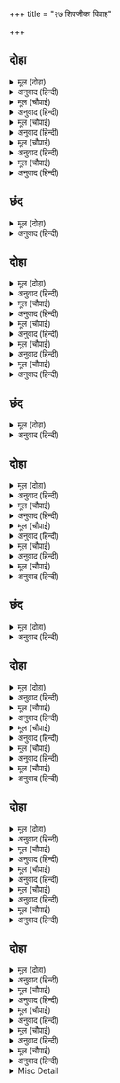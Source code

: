 +++
title = "२७ शिवजीका विवाह"

+++


## दोहा


<details><summary>मूल (दोहा)</summary>

मुनि अनुसासन गनपतिहि पूजेउ संभु भवानि।  
कोउ सुनि संसय करै जनि सुर अनादि जियँ जानि॥ १००॥
</details>

<details><summary>अनुवाद (हिन्दी)</summary>

मुनियोंकी आज्ञासे शिवजी और पार्वतीजीने गणेशजीका पूजन किया। मनमें देवताओंको अनादि समझकर कोई इस बातको सुनकर शङ्का न करे (कि गणेशजी तो शिव-पार्वतीकी सन्तान हैं, अभी विवाहसे पूर्व ही वे कहाँसे आ गये)॥ १००॥
</details>

<details><summary>मूल (चौपाई)</summary>

जसि बिबाह कै बिधि श्रुति गाई।  
महामुनिन्ह सो सब करवाई॥  
गहि गिरीस कुस कन्या पानी।  
भवहि समरपीं जानि भवानी॥
</details>

<details><summary>अनुवाद (हिन्दी)</summary>

वेदोंमें विवाहकी जैसी रीति कही गयी है, महामुनियोंने वह सभी रीति करवायी। पर्वतराज हिमाचलने हाथमें कुश लेकर तथा कन्याका हाथ पकड़कर उन्हें भवानी (शिवपत्नी) जानकर शिवजीको समर्पण किया॥ १॥
</details>

<details><summary>मूल (चौपाई)</summary>

पानिग्रहन जब कीन्ह महेसा।  
हियँ हरषे तब सकल सुरेसा॥  
बेदमंत्र मुनिबर उच्चरहीं।  
जय जय जय संकर सुर करहीं॥
</details>

<details><summary>अनुवाद (हिन्दी)</summary>

जब महेश्वर (शिवजी) ने पार्वतीका पाणिग्रहण किया, तब (इन्द्रादि) सब देवता हृदयमें बड़े ही हर्षित हुए। श्रेष्ठ मुनिगण वेदमन्त्रोंका उच्चारण करने लगे और देवगण शिवजीका जय-जयकार करने लगे॥ २॥
</details>

<details><summary>मूल (चौपाई)</summary>

बाजहिं बाजन बिबिध बिधाना।  
सुमनबृष्टि नभ भै बिधि नाना॥  
हर गिरिजा कर भयउ बिबाहू।  
सकल भुवन भरि रहा उछाहू॥
</details>

<details><summary>अनुवाद (हिन्दी)</summary>

अनेकों प्रकारके बाजे बजने लगे। आकाशसे नाना प्रकारके फूलोंकी वर्षा हुई। शिव-पार्वतीका विवाह हो गया। सारे ब्रह्माण्डमें आनन्द भर गया॥ ३॥
</details>

<details><summary>मूल (चौपाई)</summary>

दासीं दास तुरग रथ नागा।  
धेनु बसन मनि बस्तु बिभागा॥  
अन्न कनकभाजन भरि जाना।  
दाइज दीन्ह न जाइ बखाना॥
</details>

<details><summary>अनुवाद (हिन्दी)</summary>

दासी, दास, रथ, घोडे़, हाथी, गायें, वस्त्र और मणि आदि अनेक प्रकारकी चीजें, अन्न तथा सोनेके बर्तन गाड़ियोंमें लदवाकर दहेजमें दिये, जिनका वर्णन नहीं हो सकता॥ ४॥
</details>

## छंद


<details><summary>मूल (दोहा)</summary>

दाइज दियो बहु भाँति पुनि कर जोरि हिमभूधर कह्यो।  
का देउँ पूरनकाम संकर चरन पंकज गहि रह्यो॥  
सिवँ कृपासागर ससुर कर संतोषु सब भाँतिहिं कियो।  
पुनि गहे पद पाथोज मयनाँ प्रेम परिपूरन हियो॥
</details>

<details><summary>अनुवाद (हिन्दी)</summary>

बहुत प्रकारका दहेज देकर, फिर हाथ जोड़कर हिमाचलने कहा—हे शङ्कर! आप पूर्णकाम हैं, मैं आपको क्या दे सकता हूँ? (इतना कहकर) वे शिवजीके चरणकमल पकड़कर रह गये। तब कृपाके सागर शिवजीने अपने ससुरका सभी प्रकारसे समाधान किया। फिर प्रेमसे परिपूर्णहृदय मैनाजीने शिवजीके चरणकमल पकड़े (और कहा—)।
</details>

## दोहा


<details><summary>मूल (दोहा)</summary>

नाथ उमा मम प्रान सम गृहकिंकरी करेहु।  
छमेहु सकल अपराध अब होइ प्रसन्न बरु देहु॥ १०१॥
</details>

<details><summary>अनुवाद (हिन्दी)</summary>

हे नाथ! यह उमा मुझे मेरे प्राणोंके समान (प्यारी) है। आप इसे अपने घरकी टहलनी बनाइयेगा और इसके सब अपराधोंको क्षमा करते रहियेगा। अब प्रसन्न होकर मुझे यही वर दीजिये॥ १०१॥
</details>

<details><summary>मूल (चौपाई)</summary>

बहु बिधि संभु सासु समुझाई।  
गवनी भवन चरन सिरु नाई॥  
जननीं उमा बोलि तब लीन्ही।  
लै उछंग सुंदर सिख दीन्ही॥
</details>

<details><summary>अनुवाद (हिन्दी)</summary>

शिवजीने बहुत तरहसे अपनी सासको समझाया। तब वे शिवजीके चरणोंमें सिर नवाकर घर गयीं। फिर माताने पार्वतीको बुला लिया और गोदमें बैठाकर यह सुन्दर सीख दी—॥ १॥
</details>

<details><summary>मूल (चौपाई)</summary>

करेहु सदा संकर पद पूजा।  
नारिधरमु पति देउ न दूजा॥  
बचन कहत भरे लोचन बारी।  
बहुरि लाइ उर लीन्हि कुमारी॥
</details>

<details><summary>अनुवाद (हिन्दी)</summary>

हे पार्वती! तू सदा शिवजीके चरणकी पूजा करना, नारियोंका यही धर्म है। उनके लिये पति ही देवता है और कोई देवता नहीं है। इस प्रकारकी बातें कहते-कहते उनकी आँखोंमें आँसू भर आये और उन्होंने कन्याको छातीसे चिपटा लिया॥ २॥
</details>

<details><summary>मूल (चौपाई)</summary>

कत बिधि सृजीं नारि जग माहीं।  
पराधीन सपनेहुँ सुखु नाहीं॥  
भै अति प्रेम बिकल महतारी।  
धीरजु कीन्ह कुसमय बिचारी॥
</details>

<details><summary>अनुवाद (हिन्दी)</summary>

(फिर बोलीं कि) विधाताने जगत् में स्त्रीजातिको क्यों पैदा किया? पराधीनको सपनेमें भी सुख नहीं मिलता। यों कहती हुई माता प्रेममें अत्यन्त विकल हो गयी, परन्तु कुसमय जानकर (दुःख करनेका अवसर न जानकर) उन्होंने धीरज धरा॥ ३॥
</details>

<details><summary>मूल (चौपाई)</summary>

पुनि पुनि मिलति परति गहि चरना।  
परम प्रेमु कछु जाइ न बरना॥  
सब नारिन्ह मिलि भेटि भवानी।  
जाइ जननि उर पुनि लपटानी॥
</details>

<details><summary>अनुवाद (हिन्दी)</summary>

मैना बार-बार मिलती हैं और (पार्वतीके) चरणोंको पकड़कर गिर पड़ती हैं। बड़ा ही प्रेम है, कुछ वर्णन नहीं किया जाता। भवानी सब स्त्रियोंसे मिल-भेंटकर फिर अपनी माताके हृदयसे जा लिपटीं॥ ४॥
</details>

## छंद


<details><summary>मूल (दोहा)</summary>

जननिहि बहुरि मिलि चली उचित असीस सब काहूँ दईं।  
फिरि फिरि बिलोकति मातु तन तब सखीं लै सिव पहिं गईं॥  
जाचक सकल संतोषि संकरु उमा सहित भवन चले।  
सब अमर हरषे सुमन बरषि निसान नभ बाजे भले॥
</details>

<details><summary>अनुवाद (हिन्दी)</summary>

पार्वतीजी मातासे फिर मिलकर चलीं, सब किसीने उन्हें योग्य आशीर्वाद दिये। पार्वतीजी फिर-फिरकर माताकी ओर देखती जाती थीं। तब सखियाँ उन्हें शिवजीके पास ले गयीं। महादेवजी सब याचकोंको सन्तुष्ट कर पार्वतीके साथ घर (कैलास) को चले। सब देवता प्रसन्न होकर फूलोंकी वर्षा करने लगे और आकाशमें सुन्दर नगाड़े बजने लगे।
</details>

## दोहा


<details><summary>मूल (दोहा)</summary>

चले संग हिमवंतु तब पहुँचावन अति हेतु।  
बिबिध भाँति परितोषु करि बिदा कीन्ह बृषकेतु॥१०२॥
</details>

<details><summary>अनुवाद (हिन्दी)</summary>

तब हिमवान् अत्यन्त प्रेमसे शिवजीको पहुँचानेके लिये साथ चले। वृषकेतु (शिवजी) ने बहुत तरहसे उन्हें सन्तोष कराकर विदा किया॥ १०२॥
</details>

<details><summary>मूल (चौपाई)</summary>

तुरत भवन आए गिरिराई।  
सकल सैल सर लिए बोलाई॥  
आदर दान बिनय बहुमाना।  
सब कर बिदा कीन्ह हिमवाना॥
</details>

<details><summary>अनुवाद (हिन्दी)</summary>

पर्वतराज हिमाचल तुरंत घर आये और उन्होंने सब पर्वतों और सरोवरोंको बुलाया। हिमवान् ने आदर, दान, विनय और बहुत सम्मानपूर्वक सबकी विदाई की॥ १॥
</details>

<details><summary>मूल (चौपाई)</summary>

जबहिं संभु कैलासहिं आए।  
सुर सब निज निज लोक सिधाए॥  
जगत मातु पितु संभु भवानी।  
तेहिं सिंगारु न कहउँ बखानी॥
</details>

<details><summary>अनुवाद (हिन्दी)</summary>

जब शिवजी कैलास पर्वतपर पहुँचे, तब सब देवता अपने-अपने लोकोंको चले गये। (तुलसीदासजी कहते हैं कि) पार्वतीजी और शिवजी जगत् के माता-पिता हैं, इसलिये मैं उनके शृङ्गारका वर्णन नहीं करता॥ २॥
</details>

<details><summary>मूल (चौपाई)</summary>

करहिं बिबिध बिधि भोग बिलासा।  
गनन्ह समेत बसहिं कैलासा॥  
हर गिरिजा बिहार नित नयऊ।  
एहि बिधि बिपुल काल चलि गयऊ॥
</details>

<details><summary>अनुवाद (हिन्दी)</summary>

शिव-पार्वती विविध प्रकारके भोग-विलास करते हुए अपने गणोंसहित कैलासपर रहने लगे। वे नित्य नये विहार करते थे। इस प्रकार बहुत समय बीत गया॥ ३॥
</details>

<details><summary>मूल (चौपाई)</summary>

तब जनमेउ षटबदन कुमारा।  
तारकु असुरु समर जेहिं मारा॥  
आगम निगम प्रसिद्ध पुराना।  
षन्मुख जन्मु सकल जग जाना॥
</details>

<details><summary>अनुवाद (हिन्दी)</summary>

तब छः मुखवाले पुत्र (स्वामिकार्तिक) का जन्म हुआ, जिन्होंने (बड़े होनेपर) युद्धमें तारकासुरको मारा। वेद, शास्त्र और पुराणोंमें स्वामिकार्तिकके जन्मकी कथा प्रसिद्ध है और सारा जगत् उसे जानता है॥ ४॥
</details>

## छंद


<details><summary>मूल (दोहा)</summary>

जगु जान षन्मुख जन्मु कर्मु प्रतापु पुरुषारथु महा।  
तेहि हेतु मैं बृषकेतु सुत कर चरित संछेपहिं कहा॥  
यह उमा संभु बिबाहु जे नर नारि कहहिं जे गावहीं।  
कल्यान काज बिबाह मंगल सर्बदा सुखु पावहीं॥
</details>

<details><summary>अनुवाद (हिन्दी)</summary>

षडानन (स्वामिकार्तिक)के जन्म, कर्म, प्रताप और महान् पुरुषार्थको सारा जगत् जानता है। इसलिये मैंने वृषकेतु (शिवजी) के पुत्रका चरित्र संक्षेपसे ही कहा है। शिव-पार्वतीके विवाहकी इस कथाको जो स्त्री-पुरुष कहेंगे और गायेंगे, वे कल्याणके कार्यों और विवाहादि मङ्गलोंमें सदा सुख पावेंगे।
</details>

## दोहा


<details><summary>मूल (दोहा)</summary>

चरित सिंधु गिरिजा रमन बेद न पावहिं पारु।  
बरनै तुलसीदासु किमि अति मतिमंद गवाँरु॥ १०३॥
</details>

<details><summary>अनुवाद (हिन्दी)</summary>

गिरिजापति महादेवजीका चरित्र समुद्रके समान (अपार) है, उसका पार वेद भी नहीं पाते। तब अत्यन्त मन्दबुद्धि और गँवार तुलसीदास उसका वर्णन कैसे कर सकता है!॥ १०३॥
</details>

<details><summary>मूल (चौपाई)</summary>

संभु चरित सुनि सरस सुहावा।  
भरद्वाज मुनि अति सुखु पावा॥  
बहु लालसा कथा पर बाढ़ी।  
नयनन्हि नीरु रोमावलि ठाढ़ी॥
</details>

<details><summary>अनुवाद (हिन्दी)</summary>

शिवजीके रसीले और सुहावने चरित्रको सुनकर मुनि भरद्वाजजीने बहुत ही सुख पाया। कथा सुननेकी उनकी लालसा बहुत बढ़ गयी। नेत्रोंमें जल भर आया तथा रोमावली खड़ी हो गयी॥ १॥
</details>

<details><summary>मूल (चौपाई)</summary>

प्रेम बिबस मुख आव न बानी।  
दसा देखि हरषे मुनि ग्यानी॥  
अहो धन्य तव जन्मु मुनीसा।  
तुम्हहि प्रान सम प्रिय गौरीसा॥
</details>

<details><summary>अनुवाद (हिन्दी)</summary>

वे प्रेममें मुग्ध हो गये, मुखसे वाणी नहीं निकलती। उनकी यह दशा देखकर ज्ञानी मुनि याज्ञवल्क्य बहुत प्रसन्न हुए (और बोले—) हे मुनीश! अहा हा! तुम्हारा जन्म धन्य है; तुमको गौरीपति शिवजी प्राणोंके समान प्रिय हैं॥ २॥
</details>

<details><summary>मूल (चौपाई)</summary>

सिव पद कमल जिन्हहि रति नाहीं।  
रामहि ते सपनेहुँ न सोहाहीं॥  
बिनु छल बिस्वनाथ पद नेहू।  
राम भगत कर लच्छन एहू॥
</details>

<details><summary>अनुवाद (हिन्दी)</summary>

शिवजीके चरणकमलोंमें जिनकी प्रीति नहीं है, वे श्रीरामचन्द्रजीको स्वप्नमें भी अच्छे नहीं लगते। विश्वनाथ श्रीशिवजीके चरणोंमें निष्कपट (विशुद्ध) प्रेम होना यही रामभक्तका लक्षण है॥ ३॥
</details>

<details><summary>मूल (चौपाई)</summary>

सिव सम को रघुपति ब्रतधारी।  
बिनु अघ तजी सती असि नारी॥  
पनु करि रघुपति भगति देखाई।  
को सिव सम रामहि प्रिय भाई॥
</details>

<details><summary>अनुवाद (हिन्दी)</summary>

शिवजीके समान रघुनाथजी (की भक्ति) का व्रत धारण करनेवाला कौन है? जिन्होंने बिना ही पापके सती-जैसी स्त्रीको त्याग दिया और प्रतिज्ञा करके श्रीरघुनाथजीकी भक्तिको दिखा दिया। हे भाई! श्रीरामचन्द्रजीको शिवजीके समान और कौन प्यारा है?॥ ४॥
</details>

## दोहा


<details><summary>मूल (दोहा)</summary>

प्रथमहिं मैं कहि सिव चरित बूझा मरमु तुम्हार।  
सुचि सेवक तुम्ह राम के रहित समस्त बिकार॥ १०४॥
</details>

<details><summary>अनुवाद (हिन्दी)</summary>

मैंने पहले ही शिवजीका चरित्र कहकर तुम्हारा भेद समझ लिया। तुम श्रीरामचन्द्रजीके पवित्र सेवक हो और समस्त दोषोंसे रहित हो॥ १०४॥
</details>

<details><summary>मूल (चौपाई)</summary>

मैं जाना तुम्हार गुन सीला।  
कहउँ सुनहु अब रघुपति लीला॥  
सुनु मुनि आजु समागम तोरें।  
कहि न जाइ जस सुखु मन मोरें॥
</details>

<details><summary>अनुवाद (हिन्दी)</summary>

मैंने तुम्हारा गुण और शील जान लिया। अब मैं श्रीरघुनाथजीकी लीला कहता हूँ, सुनो। हे मुनि! सुनो, आज तुम्हारे मिलनेसे मेरे मनमें जो आनन्द हुआ है, वह कहा नहीं जा सकता॥ १॥
</details>

<details><summary>मूल (चौपाई)</summary>

राम चरित अति अमित मुनीसा।  
कहि न सकहिं सत कोटि अहीसा॥  
तदपि जथाश्रुत कहउँ बखानी।  
सुमिरि गिरापति प्रभु धनुपानी॥
</details>

<details><summary>अनुवाद (हिन्दी)</summary>

हे मुनीश्वर! रामचरित्र अत्यन्त अपार है। सौ करोड़ शेषजी भी उसे नहीं कह सकते। तथापि जैसा मैंने सुना है, वैसा वाणीके स्वामी (प्रेरक) और हाथमें धनुष लिये हुए प्रभु श्रीरामचन्द्रजीका स्मरण करके कहता हूँ॥ २॥
</details>

<details><summary>मूल (चौपाई)</summary>

सारद दारुनारि सम स्वामी।  
रामु सूत्रधर अंतरजामी॥  
जेहि पर कृपा करहिं जनु जानी।  
कबि उर अजिर नचावहिं बानी॥
</details>

<details><summary>अनुवाद (हिन्दी)</summary>

सरस्वतीजी कठपुतलीके समान हैं और अन्तर्यामी स्वामी श्रीरामचन्द्रजी (सूत पकड़कर कठपुतलीको नचानेवाले) सूत्रधार हैं। अपना भक्त जानकर जिस कविपर वे कृपा करते हैं, उसके हृदयरूपी आँगनमें सरस्वतीको वे नचाया करते हैं॥ ३॥
</details>

<details><summary>मूल (चौपाई)</summary>

प्रनवउँ सोइ कृपाल रघुनाथा।  
बरनउँ बिसद तासु गुन गाथा॥  
परम रम्य गिरिबरु कैलासू।  
सदा जहाँ सिव उमा निवासू॥
</details>

<details><summary>अनुवाद (हिन्दी)</summary>

उन्हीं कृपालु श्रीरघुनाथजीको मैं प्रणाम करता हूँ और उन्हींके निर्मल गुणोंकी कथा कहता हूँ। कैलास पर्वतोंमें श्रेष्ठ और बहुत ही रमणीय है, जहाँ शिव-पार्वतीजी सदा निवास करते हैं॥ ४॥
</details>

## दोहा


<details><summary>मूल (दोहा)</summary>

सिद्ध तपोधन जोगिजन सुर किंनर मुनिबृंद।  
बसहिं तहाँ सुकृती सकल सेवहिं सिव सुखकंद॥ १०५॥
</details>

<details><summary>अनुवाद (हिन्दी)</summary>

सिद्ध, तपस्वी, योगीगण, देवता, किन्नर और मुनियोंके समूह उस पर्वतपर रहते हैं। वे सब बड़े पुण्यात्मा हैं और आनन्दकन्द श्रीमहादेवजीकी सेवा करते हैं॥ १०५॥
</details>

<details><summary>मूल (चौपाई)</summary>

हरि हर बिमुख धर्म रति नाहीं।  
ते नर तहँ सपनेहुँ नहिं जाहीं॥  
तेहि गिरि पर बट बिटप बिसाला।  
नित नूतन सुंदर सब काला॥
</details>

<details><summary>अनुवाद (हिन्दी)</summary>

जो भगवान् विष्णु और महादेवजीसे विमुख हैं और जिनकी धर्ममें प्रीति नहीं है, वे लोग स्वप्नमें भी वहाँ नहीं जा सकते। उस पर्वतपर एक विशाल बरगदका पेड़ है, जो नित्य नवीन और सब काल (छहों ऋतुओं) में सुन्दर रहता है॥ १॥
</details>

<details><summary>मूल (चौपाई)</summary>

त्रिबिध समीर सुसीतलि छाया।  
सिव बिश्राम बिटप श्रुति गाया॥  
एक बार तेहि तर प्रभु गयऊ।  
तरु बिलोकि उर अति सुखु भयऊ॥
</details>

<details><summary>अनुवाद (हिन्दी)</summary>

वहाँ तीनों प्रकारकी (शीतल, मन्द और सुगन्ध) वायु बहती रहती है और उसकी छाया बड़ी ठंडी रहती है। वह शिवजीके विश्राम करनेका वृक्ष है, जिसे वेदोंने गाया है। एक बार प्रभु श्रीशिवजी उस वृक्षके नीचे गये और उसे देखकर उनके हृदयमें बहुत आनन्द हुआ॥ २॥
</details>

<details><summary>मूल (चौपाई)</summary>

निज कर डासि नागरिपु छाला।  
बैठे सहजहिं संभु कृपाला॥  
कुंद इंदु दर गौर सरीरा।  
भुज प्रलंब परिधन मुनिचीरा॥
</details>

<details><summary>अनुवाद (हिन्दी)</summary>

अपने हाथसे बाघम्बर बिछाकर कृपालु शिवजी स्वभावसे ही (बिना किसी खास प्रयोजनके) वहाँ बैठ गये। कुन्दके पुष्प, चन्द्रमा और शंखके समान उनका गौर शरीर था। बड़ी लंबी भुजाएँ थीं और वे मुनियोंके-से (वल्कल) वस्त्र धारण किये हुए थे॥ ३॥
</details>

<details><summary>मूल (चौपाई)</summary>

तरुन अरुन अंबुज सम चरना।  
नख दुति भगत हृदय तम हरना॥  
भुजग भूति भूषन त्रिपुरारी।  
आननु सरद चंद छबि हारी॥
</details>

<details><summary>अनुवाद (हिन्दी)</summary>

उनके चरण नये (पूर्णरूपसे खिले हुए) लाल कमलके समान थे, नखोंकी ज्योति भक्तोंके हृदयका अन्धकार हरनेवाली थी। साँप और भस्म ही उनके भूषण थे और उन त्रिपुरासुरके शत्रु शिवजीका मुख शरद् (पूर्णिमा) के चन्द्रमाकी शोभाको भी हरनेवाला (फीकी करनेवाला) था॥ ४॥
</details>

<details><summary>Misc Detail</summary>


</details>
